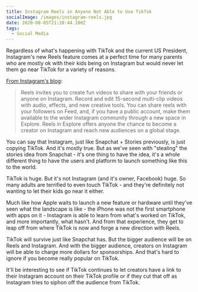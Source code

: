 ```yaml
---
title: Instagram Reels in Anyone Not Able to Use TikTok
socialImage: /images/instagram-reels.jpg
date: 2020-08-05T21:28:44.100Z
tags:
  - Social Media
---
```

Regardless of what's happening with TikTok and the current US President, Instagram's new Reels feature comes at a perfect time for many parents who are mostly ok with their kids being on Instagram but would never let them go near TikTok for a variety of reasons.

[From Instagram's blog](https://about.instagram.com/blog/announcements/introducing-instagram-reels-announcement/):

> Reels invites you to create fun videos to share with your friends or anyone on Instagram. Record and edit 15-second multi-clip videos with audio, effects, and new creative tools. You can share reels with your followers on Feed, and, if you have a public account, make them available to the wider Instagram community through a new space in Explore. Reels in Explore offers anyone the chance to become a creator on Instagram and reach new audiences on a global stage. 

You can say that Instagram, just like Snapchat + Stories previously, is just copying TikTok. And it's mostly true. But as we've seen with "stealing" the stories idea from Snapchat - it's one thing to have the idea, it's a whole different thing to have the users and platform to launch something like this to the world.

TikTok is huge. But it's not Instagram (and it's owner, Facebook) huge. So many adults are terrified to even touch TikTok - and they're definitely not wanting to let their kids go near it either.

Much like how Apple waits to launch a new feature or hardware until they've seen what the landscape is like - the iPhone was not the first smartphone with apps on it - Instagram is able to learn from what's worked on TikTok, and more importantly, what hasn't. And from that experience, they get to leap off from where TikTok is now and forge a new direction with Reels.

TikTok will survive just like Snapchat has. But the bigger audience will be on Reels and Instagram. And with the bigger audience, creators on Instagram will be able to charge more dollars for sponsorships. And that's hard to ignore if you become really popular on TikTok.

It'll be interesting to see if TikTok continues to let creators have a link to their Instagram account on their TikTok profile or if they cut that off as Instagram tries to siphon off the audience from TikTok.